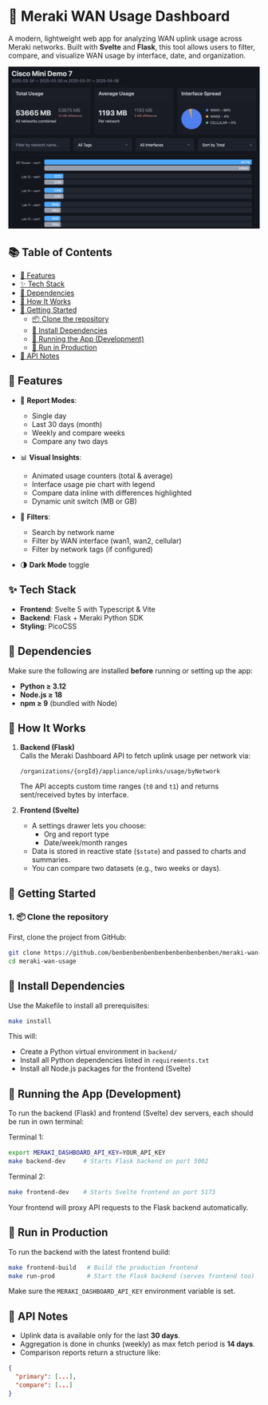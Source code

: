 # 📡 Meraki WAN Usage Dashboard

A modern, lightweight web app for analyzing WAN uplink usage across Meraki networks. Built with **Svelte** and **Flask**, this tool allows users to filter, compare, and visualize WAN usage by interface, date, and organization.

![Dashboard](dashboard.png)

## 📚 Table of Contents

- [🚀 Features](#-features)
- [✨ Tech Stack](#-tech-stack)
- [🧰 Dependencies](#-dependencies)
- [🧠 How It Works](#-how-it-works)
- [🚀 Getting Started](#-getting-started)
  - [📦 Clone the repository](#-clone-the-repository)
  - [🔧 Install Dependencies](#-install-dependencies)
  - [🧪 Running the App (Development)](#-running-the-app-development)
  - [🚢 Run in Production](#-run-in-production)
- [📄 API Notes](#-api-notes)

## 🚀 Features

- 📅 **Report Modes**:

  - Single day
  - Last 30 days (month)
  - Weekly and compare weeks
  - Compare any two days

- 📊 **Visual Insights**:

  - Animated usage counters (total & average)
  - Interface usage pie chart with legend
  - Compare data inline with differences highlighted
  - Dynamic unit switch (MB or GB)

- 📁 **Filters**:

  - Search by network name
  - Filter by WAN interface (wan1, wan2, cellular)
  - Filter by network tags (if configured)

- 🌗 **Dark Mode** toggle

## ✨ Tech Stack

- **Frontend**: Svelte 5 with Typescript & Vite
- **Backend**: Flask + Meraki Python SDK
- **Styling**: PicoCSS

## 🧰 Dependencies

Make sure the following are installed **before** running or setting up the app:

- **Python ≥ 3.12**
- **Node.js ≥ 18**
- **npm ≥ 9** (bundled with Node)

## 🧠 How It Works

1. **Backend (Flask)**  
   Calls the Meraki Dashboard API to fetch uplink usage per network via:

   ```
   /organizations/{orgId}/appliance/uplinks/usage/byNetwork
   ```

   The API accepts custom time ranges (`t0` and `t1`) and returns sent/received bytes by interface.

2. **Frontend (Svelte)**
   - A settings drawer lets you choose:
     - Org and report type
     - Date/week/month ranges
   - Data is stored in reactive state (`$state`) and passed to charts and summaries.
   - You can compare two datasets (e.g., two weeks or days).

## 🚀 Getting Started

### 1. 📦 Clone the repository

First, clone the project from GitHub:

```bash
git clone https://github.com/benbenbenbenbenbenbenbenbenben/meraki-wan-usage.git
cd meraki-wan-usage
```

## 🔧 Install Dependencies

Use the Makefile to install all prerequisites:

```bash
make install
```

This will:

- Create a Python virtual environment in `backend/`
- Install all Python dependencies listed in `requirements.txt`
- Install all Node.js packages for the frontend (Svelte)

## 🧪 Running the App (Development)

To run the backend (Flask) and frontend (Svelte) dev servers, each should be run in own terminal:

Terminal 1:

```bash
export MERAKI_DASHBOARD_API_KEY=YOUR_API_KEY
make backend-dev     # Starts Flask backend on port 5002
```

Terminal 2:

```bash
make frontend-dev    # Starts Svelte frontend on port 5173
```

Your frontend will proxy API requests to the Flask backend automatically.

## 🚢 Run in Production

To run the backend with the latest frontend build:

```bash
make frontend-build   # Build the production frontend
make run-prod         # Start the Flask backend (serves frontend too)
```

Make sure the `MERAKI_DASHBOARD_API_KEY` environment variable is set.

## 📄 API Notes

- Uplink data is available only for the last **30 days**.
- Aggregation is done in chunks (weekly) as max fetch period is **14 days**.
- Comparison reports return a structure like:

```json
{
  "primary": [...],
  "compare": [...]
}
```
